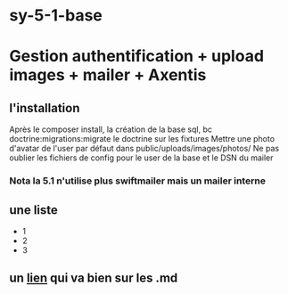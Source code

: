 # sy-5-1-base
# Gestion authentification + upload images + mailer + Axentis
## l'installation
 Après le composer install,
 la création de la base sql, bc doctrine:migrations:migrate
 le doctrine sur les fixtures
 Mettre une photo d'avatar de l'user par défaut dans public/uploads/images/photos/
 Ne pas oublier les fichiers de config pour le user de la base et le DSN du mailer
### Nota la 5.1 n'utilise plus swiftmailer mais un mailer interne
## une liste
* 1
* 2
* 3

## un [lien](https://www.youtube.com/watch?v=6hikjzymd0c) qui va bien sur les .md